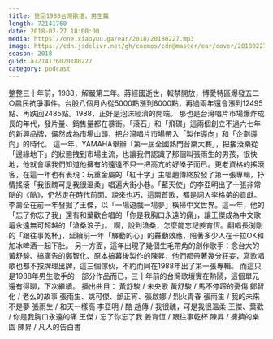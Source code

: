 ```yaml
---
title: 重回1988台灣歌壇，男生篇
length: 72141760
date: 2018-02-27 18:00:00
media: https://one.xiaoyuu.ga/ear/2018/20180227.mp3
image: https://cdn.jsdelivr.net/gh/coxmos/cdn@master/ear/cover/20180227.jpeg
season: 2018
guid: a7214176020180227
category: podcast
---
```


整整三十年前，1988，解嚴第二年。蔣經國逝世，報禁開放，博愛特區爆發五二○農民抗爭事件。台股八個月內從5000點漲到8000點，再過兩年還會漲到12495點、再跌回2485點。1988，正好是泡沫經濟的開端。
那也是台灣唱片市場爆炸成長的年代，發片量、銷售量都在暴衝。「滾石」和「飛碟」這兩個創立不過六七年的新興品牌，儼然成為市場山頭，把台灣唱片市場帶入「製作導向」和「企劃導向」的時代。
這一年，YAMAHA舉辦「第一屆全國熱門音樂大賽」，把搖滾樂從「邊緣地下」的狀態拽到市場主流，也讓我們認識了那個叫張雨生的男孩，很快地，他就會讓我們知道他擁有的遠遠不只一把高亢的好嗓子而已。更老資格的搖滾客，在這一年也有表現：玩重金屬的「紅十字」主唱趙傳終於發了第一張專輯，抒情搖滾「我很醜可是我很溫柔」唱遍大街小巷。「藍天使」的李亞明出了一張非常酷的《酷》，仍然走在時代前面。說來也巧，這兩首歌，都是詞人李格弟的貢獻。
李壽全在前一年發掘了王傑，以「一場遊戲一場夢」橫掃中文世界。這一年，他的「忘了你忘了我」還有和葉歡合唱的「你是我胸口永遠的痛」，讓王傑成為中文歌壇永遠無可超越的「滄桑浪子」。
啊，說到滄桑，怎麼能忘記姜育恆。翻唱長渕剛的「跟往事乾杯」，延續前一年「驛動的心」的轟動效應，陪著多少人在卡拉OK和加冰啤酒一起下肚。
另一方面，這年出現了幾個生毛帶角的創作歌手：念台大的黃舒駿、搞廣告的鄭智化、原本搞幕後製作的陳昇，他們都帶著幾分狂妄，寫歌唱歌也都不按牌理出牌，這三個傢伙，不約而同在1988年出了第一張專輯。
而這只是1988年男生歌手的一部分作品而已，三十年前的台灣歌壇實在熱鬧，這個單元還有得聊，下次繼續。
播出曲目：
黃舒駿 / 未央歌
黃舒駿 / 馬不停蹄的憂傷
鄭智化 / 老么的故事
張雨生、姚可傑、邰正宵、張啟娜 / 烈火青春
張雨生 / 我的未來不是夢
張雨生 / 和天一樣高
李亞明 / 酷
趙傳 / 我很醜，可是我很溫柔
王傑、葉歡 / 你是我胸口永遠的痛
王傑 / 忘了你忘了我
姜育恆 / 跟往事乾杯
陳昇 / 擁擠的樂園
陳昇 / 凡人的告白書

